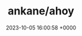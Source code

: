 ---
title: "ankane/ahoy"
link: "https://github.com/ankane/ahoy"
date: "2023-10-05 16:00:58 +0000"
description: "Simple, powerful, first-party analytics for Rails"
category: "github"
---